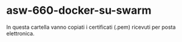 # asw-660-docker-su-swarm 

In questa cartella vanno copiati i certificati (.pem) ricevuti per posta elettronica. 